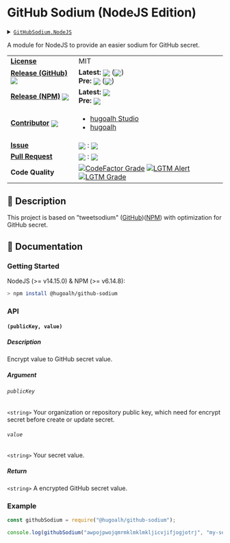 # GitHub Sodium (NodeJS Edition)

<details>
  <summary><a href="https://github.com/hugoalh-studio/github-sodium-nodejs"><code>GitHubSodium.NodeJS</code></a></summary>
  <img align="center" alt="GitHub Language Count" src="https://img.shields.io/github/languages/count/hugoalh-studio/github-sodium-nodejs?logo=github&logoColor=ffffff&style=flat-square" />
  <img align="center" alt="GitHub Top Langauge" src="https://img.shields.io/github/languages/top/hugoalh-studio/github-sodium-nodejs?logo=github&logoColor=ffffff&style=flat-square" />
  <img align="center" alt="GitHub Repo Size" src="https://img.shields.io/github/repo-size/hugoalh-studio/github-sodium-nodejs?logo=github&logoColor=ffffff&style=flat-square" />
  <img align="center" alt="GitHub Code Size" src="https://img.shields.io/github/languages/code-size/hugoalh-studio/github-sodium-nodejs?logo=github&logoColor=ffffff&style=flat-square" />
  <img align="center" alt="GitHub Watcher" src="https://img.shields.io/github/watchers/hugoalh-studio/github-sodium-nodejs?logo=github&logoColor=ffffff&style=flat-square" />
  <img align="center" alt="GitHub Star" src="https://img.shields.io/github/stars/hugoalh-studio/github-sodium-nodejs?logo=github&logoColor=ffffff&style=flat-square" />
  <img align="center" alt="GitHub Fork" src="https://img.shields.io/github/forks/hugoalh-studio/github-sodium-nodejs?logo=github&logoColor=ffffff&style=flat-square" />
</details>

A module for NodeJS to provide an easier sodium for GitHub secret.

<table>
  <tr>
    <td><a href="./license.md"><b>License</b></a></td>
    <td>MIT</td>
  </tr>
  <tr>
    <td><a href="https://github.com/hugoalh-studio/github-sodium-nodejs/releases"><b>Release (GitHub)</b></a> <img align="center" src="https://img.shields.io/github/downloads/hugoalh-studio/github-sodium-nodejs/total?label=%20&style=flat-square" /></td>
    <td>
      <b>Latest:</b> <img align="center" src="https://img.shields.io/github/release/hugoalh-studio/github-sodium-nodejs?sort=semver&label=%20&style=flat-square" /> (<img align="center" src="https://img.shields.io/github/release-date/hugoalh-studio/github-sodium-nodejs?label=%20&style=flat-square" />)<br />
      <b>Pre:</b> <img align="center" src="https://img.shields.io/github/release/hugoalh-studio/github-sodium-nodejs?include_prereleases&sort=semver&label=%20&style=flat-square" /> (<img align="center" src="https://img.shields.io/github/release-date-pre/hugoalh-studio/github-sodium-nodejs?label=%20&style=flat-square" />)
    </td>
  </tr>
  <tr>
    <td><a href="https://www.npmjs.com/package/@hugoalh/github-sodium"><b>Release (NPM)</b></a> <img align="center" src="https://img.shields.io/npm/dt/@hugoalh/github-sodium?label=%20&style=flat-square" /></td>
    <td>
      <b>Latest:</b> <img align="center" src="https://img.shields.io/npm/v/@hugoalh/github-sodium/latest?label=%20&style=flat-square" /><br />
      <b>Pre:</b> <img align="center" src="https://img.shields.io/npm/v/@hugoalh/github-sodium/pre?label=%20&style=flat-square" />
    </td>
  </tr>
  <tr>
    <td><a href="https://github.com/hugoalh-studio/github-sodium-nodejs/graphs/contributors"><b>Contributor</b></a> <img align="center" src="https://img.shields.io/github/contributors/hugoalh-studio/github-sodium-nodejs?label=%20&style=flat-square" /></td>
    <td><ul>
        <li><a href="https://github.com/hugoalh-studio">hugoalh Studio</a></li>
        <li><a href="https://github.com/hugoalh">hugoalh</a></li>
    </ul></td>
  </tr>
  <tr>
    <td><a href="https://github.com/hugoalh-studio/github-sodium-nodejs/issues?q=is%3Aissue"><b>Issue</b></a></td>
    <td><img align="center" src="https://img.shields.io/github/issues-raw/hugoalh-studio/github-sodium-nodejs?label=%20&style=flat-square" /> : <img align="center" src="https://img.shields.io/github/issues-closed-raw/hugoalh-studio/github-sodium-nodejs?label=%20&style=flat-square" /></td>
  </tr>
  <tr>
    <td><a href="https://github.com/hugoalh-studio/github-sodium-nodejs/pulls?q=is%3Apr"><b>Pull Request</b></a></td>
    <td><img align="center" src="https://img.shields.io/github/issues-pr-raw/hugoalh-studio/github-sodium-nodejs?label=%20&style=flat-square" /> : <img align="center" src="https://img.shields.io/github/issues-pr-closed-raw/hugoalh-studio/github-sodium-nodejs?label=%20&style=flat-square" /></td>
  </tr>
  <tr>
    <td><b>Code Quality</b></td>
    <td>
      <a href="https://www.codefactor.io/repository/github/hugoalh-studio/github-sodium-nodejs"><img align="center" alt="CodeFactor Grade" src="https://img.shields.io/codefactor/grade/github/hugoalh-studio/github-sodium-nodejs?logo=codefactor&logoColor=ffffff&style=flat-square" /></a>
      <a href="https://lgtm.com/projects/g/hugoalh-studio/github-sodium-nodejs/alerts"><img align="center" alt="LGTM Alert" src="https://img.shields.io/lgtm/alerts/g/hugoalh-studio/github-sodium-nodejs?label=%20&logo=lgtm&logoColor=ffffff&style=flat-square" /></a>
      <a href="https://lgtm.com/projects/g/hugoalh-studio/github-sodium-nodejs/context:javascript"><img align="center" alt="LGTM Grade" src="https://img.shields.io/lgtm/grade/javascript/g/hugoalh-studio/github-sodium-nodejs?logo=lgtm&logoColor=ffffff&style=flat-square" /></a>
    </td>
  </tr>
</table>

## 📜 Description

This project is based on "tweetsodium" ([GitHub](https://github.com/github/tweetsodium))([NPM](https://www.npmjs.com/package/tweetsodium)) with optimization for GitHub secret.

## 📄 Documentation

### Getting Started

NodeJS (>= v14.15.0) & NPM (>= v6.14.8):

```sh
> npm install @hugoalh/github-sodium
```

### API

#### `(publicKey, value)`

##### Description

Encrypt value to GitHub secret value.

##### Argument

###### `publicKey`

`<string>` Your organization or repository public key, which need for encrypt secret before create or update secret.

###### `value`

`<string>` Your secret value.

##### Return

`<string>` A encrypted GitHub secret value.

### Example

```javascript
const githubSodium = require("@hugoalh/github-sodium");

console.log(githubSodium("awpojpwojqmrmklmklmkljicvjifjogjotrj", "my-secret"));// spjerpawakmsfnklasklfnkljljkasjkdlazsdjfljslejifklejrlkmslkfmklpmqhnoubdpsdofipskpdokfepkasdpoaiwopejkqmatyn
```
